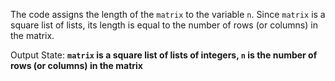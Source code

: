 The code assigns the length of the `matrix` to the variable `n`. Since `matrix` is a square list of lists, its length is equal to the number of rows (or columns) in the matrix.

Output State: **`matrix` is a square list of lists of integers, `n` is the number of rows (or columns) in the matrix**